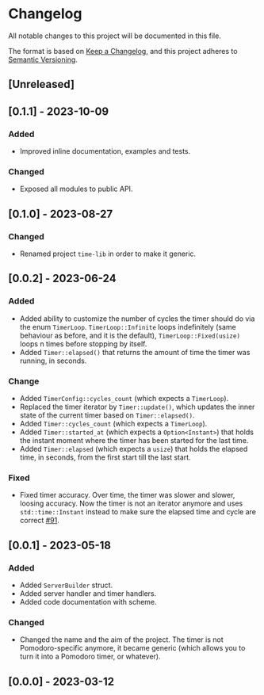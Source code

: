 # Changelog

All notable changes to this project will be documented in this file.

The format is based on [Keep a Changelog](https://keepachangelog.com/en/1.0.0/),
and this project adheres to [Semantic Versioning](https://semver.org/spec/v2.0.0.html).

## [Unreleased]

## [0.1.1] - 2023-10-09

### Added

- Improved inline documentation, examples and tests.

### Changed

- Exposed all modules to public API.

## [0.1.0] - 2023-08-27

### Changed

- Renamed project `time-lib` in order to make it generic.

## [0.0.2] - 2023-06-24

### Added

- Added ability to customize the number of cycles the timer should do via the enum `TimerLoop`. `TimerLoop::Infinite` loops indefinitely (same behaviour as before, and it is the default), `TimerLoop::Fixed(usize)` loops n times before stopping by itself.
- Added `Timer::elapsed()` that returns the amount of time the timer was running, in seconds.

### Change

- Added `TimerConfig::cycles_count` (which expects a `TimerLoop`).
- Replaced the timer iterator by `Timer::update()`, which updates the inner state of the current timer based on `Timer::elapsed()`.
- Added `Timer::cycles_count` (which expects a `TimerLoop`).
- Added `Timer::started_at` (which expects a `Option<Instant>`) that holds the instant moment where the timer has been started for the last time.
- Added `Timer::elapsed` (which expects a `usize`) that holds the elapsed time, in seconds, from the first start till the last start.

### Fixed

- Fixed timer accuracy. Over time, the timer was slower and slower, loosing accuracy. Now the timer is not an iterator anymore and uses `std::time::Instant` instead to make sure the elapsed time and cycle are correct [#91].

## [0.0.1] - 2023-05-18

### Added

- Added `ServerBuilder` struct.
- Added server handler and timer handlers.
- Added code documentation with scheme.

### Changed

- Changed the name and the aim of the project. The timer is not Pomodoro-specific anymore, it became generic (which allows you to turn it into a Pomodoro timer, or whatever).

## [0.0.0] - 2023-03-12

[#91]: https://todo.sr.ht/~soywod/pimalaya/91
